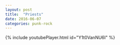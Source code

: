 ```yaml
---
layout: post
title:  "Priests"
date: 2016-06-07
categories: punk-rock
---
```

{% include youtubePlayer.html id="Y1t0VanNU6I" %}

